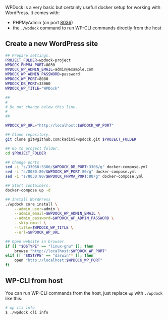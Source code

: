 WPDock is a very basic but certainly usefull docker setup for working with WordPress. It comes with: 

- PHPMyAdmin (on port [8036](http://localhost:8036))
- the `./wpdock` command to run WP-CLI commands directly from the host

## Create a new WordPress site

```sh
## Prepare settings.
PROJECT_FOLDER=wpdock-project
WPDOCK_PHPMA_PORT=8030
WPDOCK_WP_ADMIN_EMAIL=admin@example.com
WPDOCK_WP_ADMIN_PASSWORD=password
WPDOCK_WP_PORT=8080
WPDOCK_DB_PORT=33060
WPDOCK_WP_TITLE="WPDock"

##
#
# Do not change below this line.
#
##

WPDOCK_WP_URL="http://localhost:$WPDOCK_WP_PORT"

## Clone repository.
git clone git@github.com:kadimi/wpdock.git $PROJECT_FOLDER

## Go to project folder.
cd $PROJECT_FOLDER

## Change ports
sed -i "s/33060:3306/$WPDOCK_DB_PORT:3306/g" docker-compose.yml
sed -i "s/8080:80/$WPDOCK_WP_PORT:80/g" docker-compose.yml
sed -i "s/8030:80/$WPDOCK_PHPMA_PORT:80/g" docker-compose.yml

## Start containers.
docker-compose up -d

## Install WordPress
./wpdock core install \
	--admin_user=admin \
	--admin_email=$WPDOCK_WP_ADMIN_EMAIL \
	--admin_password=$WPDOCK_WP_ADMIN_PASSWORD \
	--skip-email \
	--title=$WPDOCK_WP_TITLE \
	--url=$WPDOCK_WP_URL

## Open website in browser.
if [[ "$OSTYPE" == "linux-gnu" ]]; then
	browse "http://localhost:$WPDOCK_WP_PORT"
elif [[ "$OSTYPE" == "darwin"* ]]; then
	open "http://localhost:$WPDOCK_WP_PORT"
fi
```

## WP-CLI from host

You can run WP-CLI commands from the host, just replace `wp` with  `./wpdock` like this:

```sh
# wp cli info
$ ./wpdock cli info
``` 